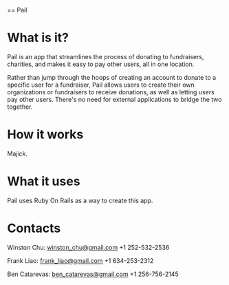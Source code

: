 == Pail

# What is it?

Pail is an app that streamlines the process of donating to fundraisers, charities, and makes it easy to pay other users, all in one location.

Rather than jump through the hoops of creating an account to donate to a specific user for a fundraiser, Pail allows users to create their own organizations or fundraisers to receive donations, as well as letting users pay other users. There's no need for external applications to bridge the two together.

# How it works

Majick.

# What it uses

Pail uses Ruby On Rails as a way to create this app.

# Contacts

Winston Chu:
winston_chu@gmail.com
+1 252-532-2536

Frank Liao:
frank_liao@gmail.com
+1 634-253-2312

Ben Catarevas:
ben_catarevas@gmail.com
+1 256-756-2145